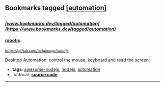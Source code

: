 ## Bookmarks tagged [[automation]](https://www.bookmarks.dev?q=[automation])

_<sup><sup>[www.bookmarks.dev/tagged/automation](https://www.bookmarks.dev/tagged/automation)</sup></sup>_
---
#### [robotjs](https://github.com/octalmage/robotjs)
_<sup>https://github.com/octalmage/robotjs</sup>_

Desktop Automation: control the mouse, keyboard and read the screen.
* **tags**: [awesome-nodejs](../tagged/awesome-nodejs.md), [nodejs](../tagged/nodejs.md), [automation](../tagged/automation.md)
* :octocat: **[source code](https://github.com/octalmage/robotjs)**
---
